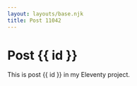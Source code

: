 ```yaml
---
layout: layouts/base.njk
title: Post 11042
---
```


# Post {{ id }}

This is post {{ id }} in my Eleventy project.
